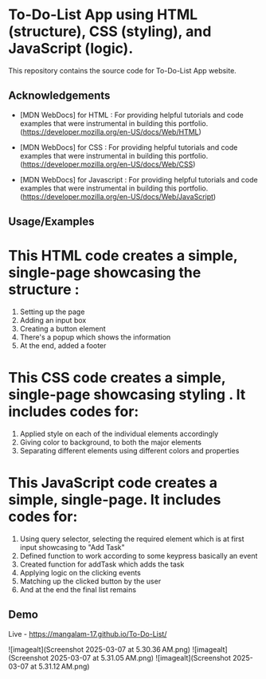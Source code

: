   # To-Do-List App using HTML (structure), CSS (styling), and JavaScript (logic).

This repository contains the source code for To-Do-List App website.


## Acknowledgements

* [MDN WebDocs] for HTML : For providing helpful tutorials and code examples that were instrumental in building this portfolio.  (https://developer.mozilla.org/en-US/docs/Web/HTML)

* [MDN WebDocs] for CSS : For providing helpful tutorials and code examples that were instrumental in building this portfolio.  (https://developer.mozilla.org/en-US/docs/Web/CSS)

* [MDN WebDocs] for Javascript : For providing helpful tutorials and code examples that were instrumental in building this portfolio.  (https://developer.mozilla.org/en-US/docs/Web/JavaScript)

## Usage/Examples

# This HTML code creates a simple, single-page showcasing the structure : 

1. Setting up the page
2. Adding an input box 
3. Creating a button element
4. There's a popup which shows the information
5. At the end, added a footer

# This CSS code creates a simple, single-page showcasing styling . It includes codes for:

1. Applied style on each of the individual elements accordingly 
2. Giving color to background, to both the major elements
3. Separating different elements using different colors and properties

# This JavaScript code creates a simple, single-page. It includes codes for:

1. Using query selector, selecting the required element which is at first input showcasing to "Add Task"
2. Defined function to work according to some keypress basically an event
3. Created function for addTask which adds the task
4. Applying logic on the clicking events
5. Matching up the clicked button by the user 
6. And at the end the final list remains 


## Demo

Live - https://mangalam-17.github.io/To-Do-List/

![imagealt](Screenshot 2025-03-07 at 5.30.36 AM.png)
![imagealt](Screenshot 2025-03-07 at 5.31.05 AM.png)
![imagealt](Screenshot 2025-03-07 at 5.31.12 AM.png)
